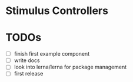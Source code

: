 # Stimulus Controllers

# TODOs

- [ ] finish first example component
- [ ] write docs
- [ ] look into lerna/lerna for package management
- [ ] first release

